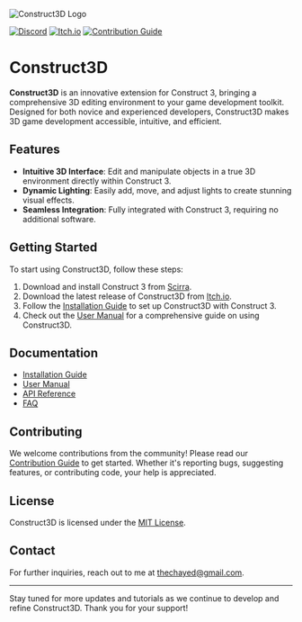 ![Construct3D Logo](https://img.itch.zone/aW1hZ2UvMjc4MzM3OC8xNjY4NzU3My5wbmc=/original/T7i30X.png)

[![Discord](https://cdn.prod.website-files.com/6257adef93867e50d84d30e2/636e0a6a49cf127bf92de1e2_icon_clyde_blurple_RGB.png)](https://discord.gg/NQV8k4a5)
[![Itch.io](https://static-00.iconduck.com/assets.00/itch-io-icon-1024x1024-fev9qpvd.png)](https://cairocreative.itch.io/construct3d)
[![Contribution Guide](https://static-00.iconduck.com/assets.00/document-round-icon-2048x2048-gay00wsr.png)](path/to/contribution-guide)

# Construct3D

**Construct3D** is an innovative extension for Construct 3, bringing a comprehensive 3D editing environment to your game development toolkit. Designed for both novice and experienced developers, Construct3D makes 3D game development accessible, intuitive, and efficient.

## Features

- **Intuitive 3D Interface**: Edit and manipulate objects in a true 3D environment directly within Construct 3.
- **Dynamic Lighting**: Easily add, move, and adjust lights to create stunning visual effects.
- **Seamless Integration**: Fully integrated with Construct 3, requiring no additional software.

## Getting Started

To start using Construct3D, follow these steps:

1. Download and install Construct 3 from [Scirra](https://www.construct.net/).
2. Download the latest release of Construct3D from [Itch.io](https://cairocreative.itch.io/construct3d).
3. Follow the [Installation Guide](path/to/installation-guide) to set up Construct3D with Construct 3.
4. Check out the [User Manual](path/to/user-manual) for a comprehensive guide on using Construct3D.

## Documentation

- [Installation Guide](path/to/installation-guide)
- [User Manual](path/to/user-manual)
- [API Reference](path/to/api-reference)
- [FAQ](path/to/faq)

## Contributing

We welcome contributions from the community! Please read our [Contribution Guide](path/to/contribution-guide) to get started. Whether it's reporting bugs, suggesting features, or contributing code, your help is appreciated.

## License

Construct3D is licensed under the [MIT License](LICENSE).

## Contact

For further inquiries, reach out to me at [thechayed@gmail.com](mailto:thechayed@gmail.com).

---

Stay tuned for more updates and tutorials as we continue to develop and refine Construct3D. Thank you for your support!
